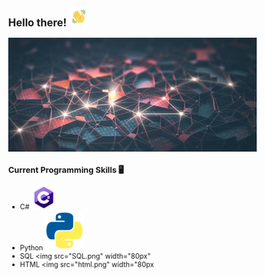 ## Hello there!  <img src="waving.gif" width="40px">

![Image](GitHubBackground.jpg)

### Current Programming Skills :desktop_computer: 
- C# <img src="csharp.png" width="50px">
- Python <img src="python_logo.png" width="80px">
- SQL <img src="SQL.png" width="80px"
- HTML <img src="html.png" width="80px
<!--
**taamfp/taamfp** is a ✨ _special_ ✨ repository because its `README.md` (this file) appears on your GitHub profile.
-->
